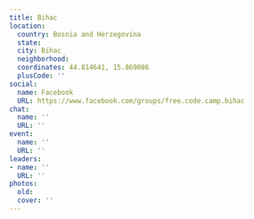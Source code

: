 ```yaml
---
title: Bihac
location:
  country: Bosnia and Herzegovina
  state: 
  city: Bihac
  neighborhood: 
  coordinates: 44.814641, 15.869086
  plusCode: ''
social:
  name: Facebook
  URL: https://www.facebook.com/groups/free.code.camp.bihac
chat:
  name: ''
  URL: ''
event:
  name: ''
  URL: ''
leaders:
- name: ''
  URL: ''
photos:
  old: 
  cover: ''
---
```

